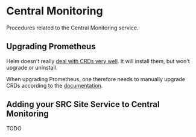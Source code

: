 # Central Monitoring

Procedures related to the Central Monitoring service.

## Upgrading Prometheus

Helm doesn't really [deal with CRDs very well](https://helm.sh/docs/chart_best_practices/custom_resource_definitions/#some-caveats-and-explanations).
It will install them, but won't upgrade or uninstall.

When upgrading Prometheus, one therefore needs to manually upgrade CRDs according to the [documentation](https://github.com/prometheus-community/helm-charts/tree/main/charts/kube-prometheus-stack#upgrading-chart).

## Adding your SRC Site Service to Central Monitoring

TODO